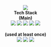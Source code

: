 <div align=center>
<img src="https://capsule-render.vercel.app/api?type=Waving&color=auto&height=250&section=header&text=HUNGTAE's%20GitHub&fontSize=70&animation=scaleIn"/>
</div>
<div align=center>
<B>Tech Stack</B><br>
<B>(Main)</B><br>
<img src="https://img.shields.io/badge/Java-007396?style=flat-square&logo=Java&logoColor=white"/>
<img src="https://img.shields.io/badge/SPRING BOOT-6DB33F?style=flat-square&logo=SPRING BOOT&logoColor=white"/>
<img src="https://img.shields.io/badge/JavaScript-F7DF1E?style=flat-square&logo=JavaScript&logoColor=white"/>
<img src="https://img.shields.io/badge/React-61DAFB?style=flat-square&logo=React&logoColor=white"/>
<img src="https://img.shields.io/badge/MYSQL-4479A1?style=flat-square&logo=MYSQL&logoColor=white"/>
<br><br>
<B>(used at least once)</B> <br>
<img src="https://img.shields.io/badge/ORACLE-F80000?style=flat-square&logo=ORACLE&logoColor=white"/>
<img src="https://img.shields.io/badge/HTML5-E34F26?style=flat-square&logo=HTML5&logoColor=white"/>
<img src="https://img.shields.io/badge/JQUERY-0769AD?style=flat-square&logo=JQUERY&logoColor=white"/>
</div>
 
